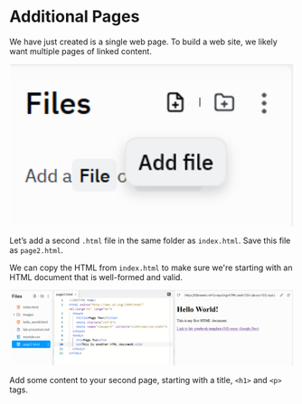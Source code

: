 # Additional Pages

We have just created is a single web page. To build a web site, we likely want multiple pages of linked content. 

<p align="center"><img src="https://github.com/kwaldenphd/internet/blob/main/images/Fig_L.png?raw=true" width="500"></p>

Let’s add a second `.html` file in the same folder as `index.html`. Save this file as `page2.html`. 

We can copy the HTML from `index.html` to make sure we're starting with an HTML document that is well-formed and valid.

<p align="center"><img src="https://github.com/kwaldenphd/internet/blob/main/images/Fig_K.png?raw=true" width="500"></p>

Add some content to your second page, starting with a title, `<h1>` and `<p>` tags. 